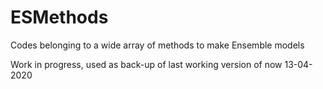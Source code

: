 # ESMethods
Codes belonging to a wide array of methods to make Ensemble models

Work in progress, used as back-up of last working version of now 13-04-2020
